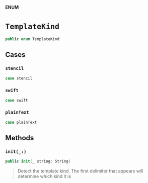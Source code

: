**ENUM**

# `TemplateKind`

```swift
public enum TemplateKind
```

## Cases
### `stencil`

```swift
case stencil
```

### `swift`

```swift
case swift
```

### `plainText`

```swift
case plainText
```

## Methods
### `init(_:)`

```swift
public init(_ string: String)
```

> Detect the template kind. The first delimiter that appears will determine which kind it is
